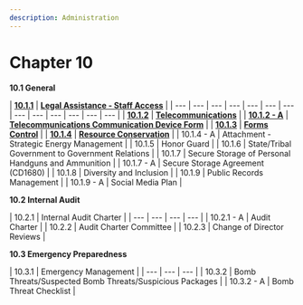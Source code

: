 ```yaml
---
description: Administration
---
```


# Chapter 10

**10.1 General ​​**

| [**10.1.1**](10.1.1-legal-assistance.md) | [**Legal Assistance - Staff Access**](10.1.1-legal-assistance.md) |
| --- | --- | --- | --- | --- | --- | --- | --- | --- | --- | --- | --- | --- |
| [**10.1.2**](https://github.com/agsang84/SnakePit/tree/81c447b7caf3f3aa3b2cfed6ec4e4268945f4858/odoc/odoc-policies/chapter-10/10.1.2-telecommunications) | [**Telecommunications**](https://github.com/agsang84/SnakePit/tree/81c447b7caf3f3aa3b2cfed6ec4e4268945f4858/odoc/odoc-policies/chapter-10/10.1.2-telecommunications) |
| [**10.1.2 - A**](https://github.com/agsang84/SnakePit/tree/81c447b7caf3f3aa3b2cfed6ec4e4268945f4858/odoc/odoc-policies/chapter-10/10.1.2-telecommunications/telecommunications-attachment.md) | [**Telecommunications Communication Device Form​**](https://github.com/agsang84/SnakePit/tree/81c447b7caf3f3aa3b2cfed6ec4e4268945f4858/odoc/odoc-policies/chapter-10/10.1.2-telecommunications/telecommunications-attachment.md) |
| [**10.1.3**](10.1.3-forms-control.md) | [**Forms Control**](10.1.3-forms-control.md) |
| [**10.1.4**](https://github.com/agsang84/SnakePit/tree/81c447b7caf3f3aa3b2cfed6ec4e4268945f4858/odoc/odoc-policies/chapter-10/10.1.4-resource-conservation) | [**Resource Conservation**](https://github.com/agsang84/SnakePit/tree/81c447b7caf3f3aa3b2cfed6ec4e4268945f4858/odoc/odoc-policies/chapter-10/10.1.4-resource-conservation) |
| 10.1.4​ - A | Attachment - Strategic Energy Management |
| 10.1.5 | Honor Guard |
| 10.1.6 | State/Tribal Government to Government Relations |
| ​10.1.7 | ​Secure Storage of Personal Handguns and Ammunition |
| ​10.1.7 - A | ​Secure Storage Agreement \(CD1680\) |
| 10.1.8​ | ​Diversity and Inclusion |
| 10.1.9​ | ​Public Records Management |
| ​10.1.9 - A | Social Media Plan |

**10.2 Internal Audit**

| 10.2.1 | Internal Audit Charter |
| --- | --- | --- | --- |
| 10.2.1 - A | Audit Charter |
| 10.2.2 | ​Audit Charter Committee |
| 10.2.3​ | ​Change of Director Reviews |

**10.3 Emergency Preparedness**

| 10.3.1 | Emergency Management |
| --- | --- | --- |
| 10.3.2 | Bomb Threats/Suspected Bomb Threats/Suspicious Packages |
| 10.3.2 - A | ​  Bomb Threat Checklist |

